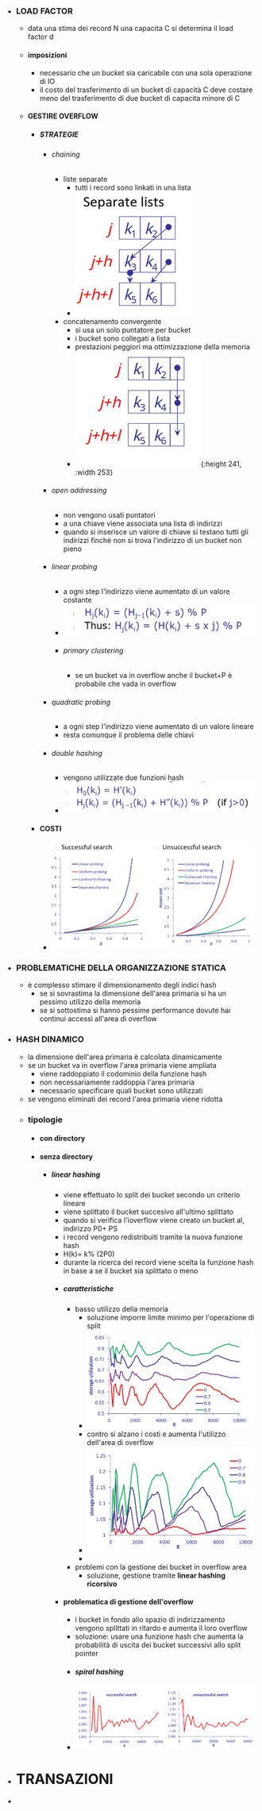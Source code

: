 - ### LOAD FACTOR
	- data una stima dei record N una capacita C si determina il load factor d
	- #### imposizioni
		- necessario che un bucket sia caricabile con una sola operazione di IO
		- il costo del trasferimento di un bucket di capacità C deve costare meno del trasferimento di due bucket di capacita minore di C
	- #### GESTIRE OVERFLOW
		- ##### STRATEGIE
			- ###### chaining
				- liste separate
					- tutti i record sono linkati in una lista
					- ![image.png](../assets/image_1678966949021_0.png)
				- concatenamento convergente
					- si usa un solo puntatore per bucket
					- i bucket sono collegati a lista
					- prestazioni peggiori ma ottimizzazione della memoria
					- ![image.png](../assets/image_1678966966648_0.png){:height 241, :width 253}
			- ###### open addressing
				- non vengono usati puntatori
				- a una chiave viene associata una lista di indirizzi
				- quando si inserisce un valore di chiave si testano tutti gli indirizzi finchè non si trova l'indirizzo di un bucket non pieno
			- ###### linear probing
				- a ogni step l'indirizzo viene aumentato di un valore costante
				- ![image.png](../assets/image_1678967776836_0.png)
				- ###### primary clustering
					- se un bucket va in overflow anche il bucket+P è probabile che vada in overflow
			- ###### quadratic probing
				- a ogni step l'indirizzo viene aumentato di un valore lineare
				- resta comunque il problema delle chiavi
			- ###### double hashing
				- vengono utilizzate due funzioni hash
				- ![image.png](../assets/image_1678968075708_0.png)
		- #### COSTI
			- ![image.png](../assets/image_1678968155318_0.png)
- ### PROBLEMATICHE DELLA ORGANIZZAZIONE STATICA
	- è complesso stimare il dimensionamento degli indici hash
		- se si sovrastima la dimensione dell'area primaria si ha un pessimo utilizzo della memoria
		- se si sottostima si hanno pessime performance dovute hai continui accessi all'area di overflow
- ### HASH DINAMICO
	- la dimensione dell'area primaria è calcolata dinamicamente
	- se un bucket va in overflow l'area primaria viene ampliata
		- viene raddoppiato il codominio della funzione hash
		- non necessariamente raddoppia l'area primaria
		- necessario specificare quali bucket sono utilizzati
	- se vengono eliminati dei record l'area primaria viene ridotta
	- ### tipologie
		- #### con directory
		- #### senza directory
			- ##### linear hashing
				- viene effettuato lo split dei bucket secondo un criterio lineare
				- viene splittato il bucket succesivo all'ultimo splittato
				- quando si verifica l'ìoverflow viene creato un bucket al, indirizzo P0+ PS
				- i record vengono redistribuiti tramite la nuova funzione hash
				- H(k)= k% (2P0)
				- durante la ricerca del record viene scelta la funzione hash in base a se il bucket sia splittato o meno
				- ##### caratteristiche
					- basso utilizzo della memoria
						- soluzione imporre limite minimo per l'operazione di split
						- ![image.png](../assets/image_1678969778303_0.png)
						- contro si alzano i costi e aumenta l'utilizzo dell'area di overflow
						- ![image.png](../assets/image_1678969861747_0.png)
						-
					- problemi con la gestione dei bucket in overflow area
						- soluzione, gestione tramite **linear hashing ricorsivo**
				- #### problematica di gestione dell'overflow
					- i bucket in fondo allo spazio di indirizzamento vengono splittati in ritardo e aumenta il loro overflow
					- soluzione: usare una funzione hash che aumenta la probabilità di uscita dei bucket successivi allo split pointer
					- ##### spiral hashing
					- ![image.png](../assets/image_1678970294044_0.png)
- # TRANSAZIONI
-